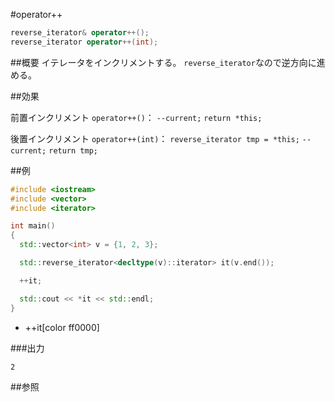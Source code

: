 #operator++
```cpp
reverse_iterator& operator++();
reverse_iterator operator++(int);
```

##概要
イテレータをインクリメントする。
`reverse_iterator`なので逆方向に進める。


##効果

前置インクリメント `operator++()`：
`--current;`
`return *this;`

後置インクリメント `operator++(int)`：
`reverse_iterator tmp = *this;`
`--current;`
`return tmp;`


##例
```cpp
#include <iostream>
#include <vector>
#include <iterator>

int main()
{
  std::vector<int> v = {1, 2, 3};

  std::reverse_iterator<decltype(v)::iterator> it(v.end());

  ++it;

  std::cout << *it << std::endl;
}
```
* ++it[color ff0000]

###出力
```
2
```

##参照


